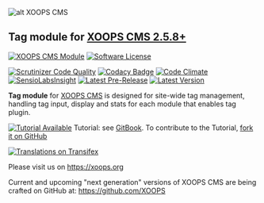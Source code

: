 ![alt XOOPS CMS](https://xoops.org/images/logoXoops4GithubRepository.png)
## Tag module for  [XOOPS CMS 2.5.8+](https://xoops.org)
[![XOOPS CMS Module](https://img.shields.io/badge/XOOPS%20CMS-Module-blue.svg)](https://xoops.org)
[![Software License](https://img.shields.io/badge/license-GPL-brightgreen.svg?style=flat)](LICENSE)

[![Scrutinizer Code Quality](https://img.shields.io/scrutinizer/g/XoopsModules25x/tag.svg?style=flat)](https://scrutinizer-ci.com/g/XoopsModules25x/tag/?branch=master)
[![Codacy Badge](https://api.codacy.com/project/badge/Grade/0fdcfa1725a14753865921b99bb3611e)](https://www.codacy.com/app/mambax7/tag_2)
[![Code Climate](https://img.shields.io/codeclimate/github/XoopsModules25x/tag.svg?style=flat)](https://codeclimate.com/github/XoopsModules25x/tag)
[![SensioLabsInsight](https://insight.sensiolabs.com/projects/0ffc2915-82a8-446a-978e-df50e2e58858/mini.png)](https://insight.sensiolabs.com/projects/0ffc2915-82a8-446a-978e-df50e2e58858)
[![Latest Pre-Release](https://img.shields.io/github/tag/XoopsModules25x/tag.svg?style=flat)](https://github.com/XoopsModules25x/tag/tags/)
[![Latest Version](https://img.shields.io/github/release/XoopsModules25x/tag.svg?style=flat)](https://github.com/XoopsModules25x/tag/releases/)

**Tag module** for [XOOPS CMS](https://xoops.org) is designed for site-wide tag management, handling tag input, display and stats for each module that enables tag plugin.

[![Tutorial Available](https://xoops.org/images/tutorial-available-blue.svg)](https://www.gitbook.com/book/xoops/tag-tutorial/) Tutorial: see [GitBook](https://www.gitbook.com/book/xoops/tag-tutorial/).
To contribute to the Tutorial, [fork it on GitHub](https://github.com/XoopsDocs/tag-tutorial)

[![Translations on Transifex](https://xoops.org/images/translations-transifex-blue.svg)](https://www.transifex.com/xoops)

Please visit us on https://xoops.org

Current and upcoming "next generation" versions of XOOPS CMS are being crafted on GitHub at: https://github.com/XOOPS
